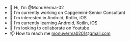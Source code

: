 - 👋 Hi, I’m @MonuVerma-02
- 🔭 I’m currently working on Capgeimini-Senior Consultant
- 👀 I’m interested in Android, Kotlin, iOS
- 🌱 I’m currently learning Android, Kotlin, iOS
- 💞️ I’m looking to collaborate on Youtube
- 📫 How to reach me monuverma0201@gmail.com
